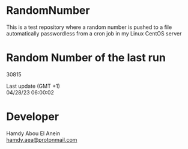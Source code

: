 # RandomNumber    
This is a test repository where a random number is pushed to a file automatically passwordless from a cron job in my Linux CentOS server    
# Random Number of the last run   
30815
      
Last update (GMT +1)    
04/28/23 06:00:02
# Developer    
Hamdy Abou El Anein   
hamdy.aea@protonmail.com
